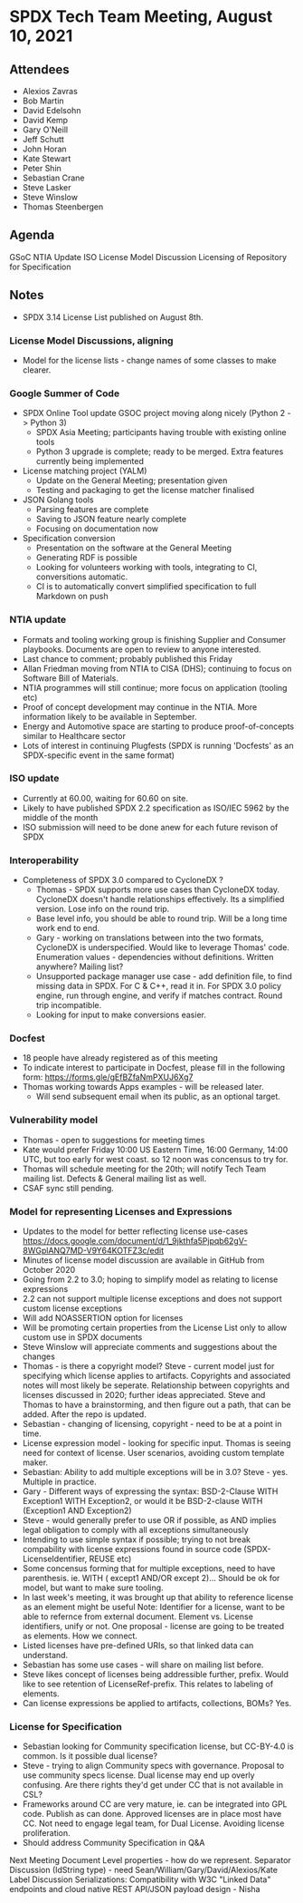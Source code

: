 # SPDX Tech Team Meeting,   August 10, 2021

## Attendees

* Alexios Zavras
* Bob Martin
* David Edelsohn
* David Kemp
* Gary O'Neill
* Jeff Schutt
* John Horan
* Kate Stewart
* Peter Shin
* Sebastian Crane
* Steve Lasker
* Steve Winslow
* Thomas Steenbergen


## Agenda

GSoC
NTIA Update
ISO
License Model Discussion
Licensing of Repository for Specification

## Notes

* SPDX 3.14 License List published on  August 8th.

### License Model Discussions,   aligning 
* Model for the license lists - change names of some classes to make clearer.

### Google Summer of Code
* SPDX Online Tool update GSOC project moving along nicely (Python 2 -> Python 3)
  * SPDX Asia Meeting; participants having trouble with existing online tools
  * Python 3 upgrade is complete; ready to be merged. Extra features currently being implemented
* License matching project (YALM)
  * Update on the General Meeting; presentation given
  * Testing and packaging to get the license matcher finalised
* JSON Golang tools
  * Parsing features are complete
  * Saving to JSON feature nearly complete
  * Focusing on documentation now
* Specification conversion
  * Presentation on the software at the General Meeting
  * Generating RDF is possible
  * Looking for volunteers working with tools,   integrating to CI,  conversitions automatic.
  * CI is to automatically convert simplified specification to full Markdown on push

### NTIA update
  * Formats and tooling working group is finishing Supplier and Consumer playbooks. Documents are open to review to anyone interested.
  * Last chance to comment; probably published this Friday
  * Allan Friedman moving from NTIA to CISA (DHS); continuing to focus on Software Bill of Materials.
  * NTIA programmes will still continue; more focus on application (tooling etc)
  * Proof of concept development may continue in the NTIA. More information likely to be available in September.
  * Energy and Automotive space are starting to produce proof-of-concepts similar to Healthcare sector
  * Lots of interest in continuing Plugfests (SPDX is running 'Docfests' as an SPDX-specific event in the same format)

### ISO update
* Currently at 60.00, waiting for 60.60 on site.
* Likely to have published SPDX 2.2 specification as ISO/IEC 5962 by the middle of the month
* ISO submission will need to be done anew for each future revison of SPDX

### Interoperability
* Completeness of SPDX 3.0 compared to CycloneDX ?
  * Thomas - SPDX supports more use cases than CycloneDX today.  CycloneDX doesn't handle relationships effectively.  Its a simplified version.   Lose info on the round trip.
  * Base level info, you should be able to round trip.    Will be a long time work end to end. 
  * Gary - working on translations between into the two formats,  CycloneDX is underspecified.  Would like to leverage Thomas' code.    Enumeration values - dependencies without definitions.  Written anywhere?  Mailing list? 
  * Unsupported package manager use case - add definition file, to find missing data in SPDX.   For C & C++,   read it in.   For SPDX 3.0 policy engine,  run through engine, and verify if matches contract.   Round trip incompatible.
  * Looking for input to make conversions easier.

### Docfest
* 18 people have already registered as of this meeting
* To indicate interest to participate in Docfest, please fill in the following form:
https://forms.gle/gEfBZfaNmPXUJ6Xg7
* Thomas working towards Apps examples - will be released later.
    * Will send subsequent email when its public, as an optional target.

### Vulnerability model
* Thomas - open to suggestions for meeting times
* Kate would prefer Friday 10:00 US Eastern Time, 16:00 Germany, 14:00 UTC,  but too early for west coast.   so 12 noon was concensus to try for.
* Thomas will schedule meeting for the 20th; will notify Tech Team mailing list.   Defects & General mailing list as well. 
* CSAF sync still pending.

### Model for representing Licenses and Expressions 
* Updates to the model for better reflecting license use-cases
https://docs.google.com/document/d/1_9jkthfa5Pjpqb62gV-8WGplANQ7MD-V9Y64KOTFZ3c/edit
* Minutes of license model discussion are available in GitHub from October 2020
* Going from 2.2 to 3.0; hoping to simplify model as relating to license expressions
* 2.2 can not support multiple license exceptions and does not support custom license exceptions
* Will add NOASSERTION option for licenses
* Will be promoting certain properties from the License List only to allow custom use in SPDX documents
* Steve Winslow will appreciate comments and suggestions about the changes
* Thomas - is there a copyright model? Steve - current model just for specifying which license applies to artifacts. Copyrights and associated notes will most likely be seperate.  Relationship between copyrights and licenses discussed in 2020; further ideas appreciated.   Steve and  Thomas to have a brainstorming, and then figure out a path, that can be added.   After the repo is updated.
* Sebastian - changing of licensing, copyright -  need to be at a point in time.
* License expression model - looking for specific input.   Thomas is seeing need for context of license.    User scenarios,  avoiding custom template maker.    
* Sebastian:  Ability to add multiple exceptions will be in 3.0?   Steve - yes.   Multiple in practice. 
* Gary - Different ways of expressing the syntax: BSD-2-Clause WITH Exception1 WITH Exception2, or would it be BSD-2-clause WITH (Exception1 AND Exception2)
* Steve - would generally prefer to use OR if possible, as AND implies legal obligation to comply with all exceptions simultaneously
* Intending to use simple syntax if possible; trying to not break compability with license expressions found in source code (SPDX-LicenseIdentifier, REUSE etc)
* Some concensus forming that  for multiple exceptions, need to have parenthesis.   ie.  WITH ( except1 AND/OR except 2)...    Should be ok for model,  but want to make sure tooling. 
* In last week's meeting, it was brought up that ability to reference license as an element might be useful
Note:  Identifier for a license,  want to be able to refernce from external document.   Element vs. License identifiers,  unify or not.   One proposal - license are going to be treated as elements.    How we connect. 
* Listed licenses have pre-defined URIs,  so that linked data can understand.
* Sebastian has some use cases - will share on mailing list before.  
* Steve likes concept of licenses being addressible further,  prefix.   Would like to see retention of LicenseRef-prefix.  This relates to labeling of elements. 
* Can license expressions be applied to artifacts, collections, BOMs?  Yes. 

### License for Specification
* Sebastian looking for Community specification license, but CC-BY-4.0 is common.    Is it possible dual license?
* Steve - trying to align Community specs with governance.   Proposal to use community specs license.   Dual license may end up overly confusing.   Are there rights they'd get under CC that is not available in CSL? 
* Frameworks around CC are very mature,  ie. can be integrated into GPL code.  Publish as can done.  Approved licenses are in place most have CC.  Not need to engage legal team, for Dual License.    Avoiding license proliferation.   
* Should address Community Specification in Q&A


Next Meeting
Document Level properties - how do we represent.
Separator Discussion (IdString type) - need Sean/William/Gary/David/Alexios/Kate
Label Discussion
Serializations: Compatibility with W3C "Linked Data" endpoints and cloud native REST API/JSON payload design - Nisha
